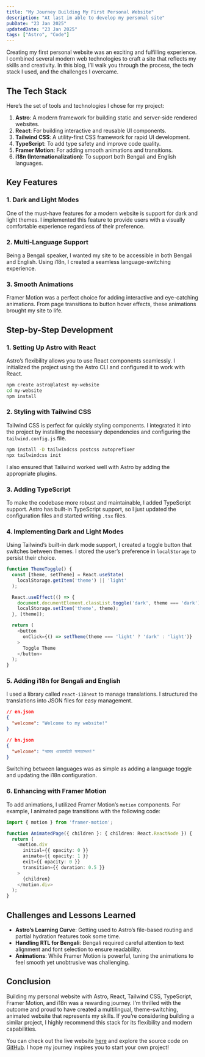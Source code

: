 ```yaml
---
title: "My Journey Building My First Personal Website"
description: "At last im able to develop my personal site"
pubDate: "23 Jan 2025"
updatedDate: "23 Jan 2025"
tags: ["Astro", "Code"]
---
```


Creating my first personal website was an exciting and fulfilling experience. I combined several modern web technologies to craft a site that reflects my skills and creativity. In this blog, I’ll walk you through the process, the tech stack I used, and the challenges I overcame.

## The Tech Stack

Here’s the set of tools and technologies I chose for my project:

1. **Astro**: A modern framework for building static and server-side rendered websites.
2. **React**: For building interactive and reusable UI components.
3. **Tailwind CSS**: A utility-first CSS framework for rapid UI development.
4. **TypeScript**: To add type safety and improve code quality.
5. **Framer Motion**: For adding smooth animations and transitions.
6. **i18n (Internationalization)**: To support both Bengali and English languages.

## Key Features

### 1. Dark and Light Modes

One of the must-have features for a modern website is support for dark and light themes. I implemented this feature to provide users with a visually comfortable experience regardless of their preference.

### 2. Multi-Language Support

Being a Bengali speaker, I wanted my site to be accessible in both Bengali and English. Using i18n, I created a seamless language-switching experience.

### 3. Smooth Animations

Framer Motion was a perfect choice for adding interactive and eye-catching animations. From page transitions to button hover effects, these animations brought my site to life.

## Step-by-Step Development

### 1. Setting Up Astro with React

Astro’s flexibility allows you to use React components seamlessly. I initialized the project using the Astro CLI and configured it to work with React.

```bash
npm create astro@latest my-website
cd my-website
npm install
```

### 2. Styling with Tailwind CSS

Tailwind CSS is perfect for quickly styling components. I integrated it into the project by installing the necessary dependencies and configuring the `tailwind.config.js` file.

```bash
npm install -D tailwindcss postcss autoprefixer
npx tailwindcss init
```

I also ensured that Tailwind worked well with Astro by adding the appropriate plugins.

### 3. Adding TypeScript

To make the codebase more robust and maintainable, I added TypeScript support. Astro has built-in TypeScript support, so I just updated the configuration files and started writing `.tsx` files.

### 4. Implementing Dark and Light Modes

Using Tailwind’s built-in dark mode support, I created a toggle button that switches between themes. I stored the user’s preference in `localStorage` to persist their choice.

```typescript
function ThemeToggle() {
  const [theme, setTheme] = React.useState(
    localStorage.getItem('theme') || 'light'
  );

  React.useEffect(() => {
    document.documentElement.classList.toggle('dark', theme === 'dark');
    localStorage.setItem('theme', theme);
  }, [theme]);

  return (
    <button
      onClick={() => setTheme(theme === 'light' ? 'dark' : 'light')}
    >
      Toggle Theme
    </button>
  );
}
```

### 5. Adding i18n for Bengali and English

I used a library called `react-i18next` to manage translations. I structured the translations into JSON files for easy management.

```json
// en.json
{
  "welcome": "Welcome to my website!"
}

// bn.json
{
  "welcome": "আমার ওয়েবসাইটে স্বাগতমেধন!"
}
```

Switching between languages was as simple as adding a language toggle and updating the i18n configuration.

### 6. Enhancing with Framer Motion

To add animations, I utilized Framer Motion’s `motion` components. For example, I animated page transitions with the following code:

```typescript
import { motion } from 'framer-motion';

function AnimatedPage({ children }: { children: React.ReactNode }) {
  return (
    <motion.div
      initial={{ opacity: 0 }}
      animate={{ opacity: 1 }}
      exit={{ opacity: 0 }}
      transition={{ duration: 0.5 }}
    >
      {children}
    </motion.div>
  );
}
```

## Challenges and Lessons Learned

- **Astro’s Learning Curve**: Getting used to Astro’s file-based routing and partial hydration features took some time.
- **Handling RTL for Bengali**: Bengali required careful attention to text alignment and font selection to ensure readability.
- **Animations**: While Framer Motion is powerful, tuning the animations to feel smooth yet unobtrusive was challenging.

## Conclusion

Building my personal website with Astro, React, Tailwind CSS, TypeScript, Framer Motion, and i18n was a rewarding journey. I’m thrilled with the outcome and proud to have created a multilingual, theme-switching, animated website that represents my skills. If you’re considering building a similar project, I highly recommend this stack for its flexibility and modern capabilities.

You can check out the live website [here](#) and explore the source code on [GitHub](#). I hope my journey inspires you to start your own project!
